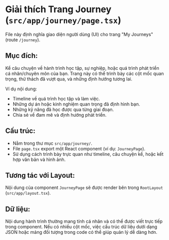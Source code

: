 # Giải thích Trang Journey (`src/app/journey/page.tsx`)

File này định nghĩa giao diện người dùng (UI) cho trang "My Journeys" (route `/journey`).

## Mục đích:

Kể câu chuyện về hành trình học tập, sự nghiệp, hoặc quá trình phát triển cá nhân/chuyên môn của bạn.
Trang này có thể trình bày các cột mốc quan trọng, thử thách đã vượt qua, và những định hướng tương lai.

Ví dụ nội dung:

-   Timeline về quá trình học tập và làm việc.
-   Những dự án hoặc kinh nghiệm quan trọng đã định hình bạn.
-   Những kỹ năng đã học được qua từng giai đoạn.
-   Chia sẻ về đam mê và định hướng phát triển.

## Cấu trúc:

-   Nằm trong thư mục `src/app/journey/`.
-   File `page.tsx` export một React component (ví dụ: `JourneyPage`).
-   Sử dụng cách trình bày trực quan như timeline, câu chuyện kể, hoặc kết hợp văn bản và hình ảnh.

## Tương tác với Layout:

Nội dung của component `JourneyPage` sẽ được render bên trong `RootLayout` (`src/app/layout.tsx`).

## Dữ liệu:

Nội dung hành trình thường mang tính cá nhân và có thể được viết trực tiếp trong component. Nếu có nhiều cột mốc, việc cấu trúc dữ liệu dưới dạng JSON hoặc mảng đối tượng trong code có thể giúp quản lý dễ dàng hơn. 